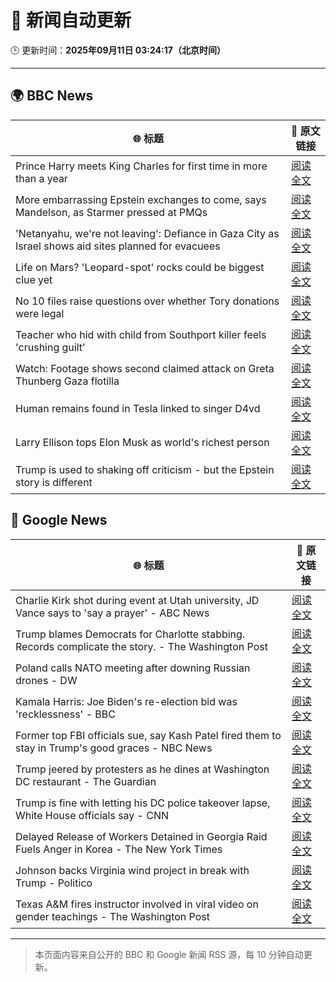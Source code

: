 # 🧠 新闻自动更新

🕒 更新时间：**2025年09月11日 03:24:17（北京时间）**

---

## 🌍 BBC News

| 🌐 标题 | 🔗 原文链接 |
|--------|-------------|
| Prince Harry meets King Charles for first time in more than a year | [阅读全文](https://www.bbc.com/news/articles/cly14jq42djo?at_medium=RSS&at_campaign=rss) |
| More embarrassing Epstein exchanges to come, says Mandelson, as Starmer pressed at PMQs | [阅读全文](https://www.bbc.com/news/articles/c5yevwvvneyo?at_medium=RSS&at_campaign=rss) |
| 'Netanyahu, we're not leaving': Defiance in Gaza City as Israel shows aid sites planned for evacuees | [阅读全文](https://www.bbc.com/news/articles/c0lkz0l4x51o?at_medium=RSS&at_campaign=rss) |
| Life on Mars? 'Leopard-spot' rocks could be biggest clue yet | [阅读全文](https://www.bbc.com/news/articles/cd725pj0g9ro?at_medium=RSS&at_campaign=rss) |
| No 10 files raise questions over whether Tory donations were legal | [阅读全文](https://www.bbc.com/news/articles/cp3qww29146o?at_medium=RSS&at_campaign=rss) |
| Teacher who hid with child from Southport killer feels 'crushing guilt' | [阅读全文](https://www.bbc.com/news/articles/ckg3xnv1lq2o?at_medium=RSS&at_campaign=rss) |
| Watch: Footage shows second claimed attack on Greta Thunberg Gaza flotilla | [阅读全文](https://www.bbc.com/news/videos/cyv64eppj56o?at_medium=RSS&at_campaign=rss) |
| Human remains found in Tesla linked to singer D4vd | [阅读全文](https://www.bbc.com/news/articles/cp98npjkje2o?at_medium=RSS&at_campaign=rss) |
| Larry Ellison tops Elon Musk as world's richest person | [阅读全文](https://www.bbc.com/news/articles/cx2rp992y88o?at_medium=RSS&at_campaign=rss) |
| Trump is used to shaking off criticism - but the Epstein story is different | [阅读全文](https://www.bbc.com/news/articles/cp8j3e5g74no?at_medium=RSS&at_campaign=rss) |

## 📰 Google News

| 🌐 标题 | 🔗 原文链接 |
|--------|-------------|
| Charlie Kirk shot during event at Utah university, JD Vance says to 'say a prayer' - ABC News | [阅读全文](https://news.google.com/rss/articles/CBMimAFBVV95cUxQYnpmVlhqampBc3RQc0VFcFM2amhsTVFUVFRPRVlCTjJrSlVyb3E0UV9pMGczbW5hSWFoTlJiYm5JZ3dCcDRtaHRmb0JHbUtEZWNyRnp0eFpkM3NrWHNUdld5OExlOXlyS0s3eUo5WkYxNklldW40blZIVzlwVkYzQ3ViR1F6QlgzSnpVcnN6UEhlQWJNWmlNd9IBngFBVV95cUxQR3l4dEZhbmZfa3BBa2Q4OHNlZnpHOWpwU2VuOHV2QmlDaTVkRWg3WUJTaXFPdHBzUlhTOVhZaGtqazVtTDlpQjhOQUYyTVMxSW9Xb2lLRXJiZDctc0xOYUFONDRqWXlHb1J5eXY2cm40X0JPMWdEbjFDbW1Oei1IeUF5ZExCT0tpd0RZM1lqZjR5QUYzeHFGSS10Yk9kQQ?oc=5) |
| Trump blames Democrats for Charlotte stabbing. Records complicate the story. - The Washington Post | [阅读全文](https://news.google.com/rss/articles/CBMijgFBVV95cUxPaHNrNVdPbzZSTjI3TTQ4blpnS2FPeTdSX3pGblZSYUZsZGc5WVpJRk5yOElQam43ckdocVd5MkViQmV3d2Jwd1V4Smlrd19xdE1TSk5CUG9iOFhPbHA3VXVKYnNTVG1yYTk3eDBVR0FyQTUyWkV1M2VQR05XVEJmS1hXV1dGY29VTEx1U3Vn?oc=5) |
| Poland calls NATO meeting after downing Russian drones - DW | [阅读全文](https://news.google.com/rss/articles/CBMilAFBVV95cUxNTWR5czBhcGFxVjM3NHUtM0JPcXhQSTRMWmZhZmxYNnJoYTNWU3pyUUpZLVNzWUNKZ1o2eGpCZ19IWTk4Y3dIaE5QSnd4bnFNWVl1QzNHSXhfTFhCVE8wb0dONkZxWHMxRUZYdlZHTFBlZWJKeEJzMXIxSF83ZWJCNjg0Y3R1THEtMkIxX01MbTk2Q2s1?oc=5) |
| Kamala Harris: Joe Biden's re-election bid was 'recklessness' - BBC | [阅读全文](https://news.google.com/rss/articles/CBMiWkFVX3lxTE5SVUJPSWtWdFNnMk0zV3lPYUFhZENsRTQwaXkwcnZ0Mk5nYUFvWkpWY1JNa3AtNUJMaXRreXdRcWVmRU5JUk9ZcmdHUnphS2RXMG5hVnVsem95d9IBX0FVX3lxTE94bDZTcU4xd2F3Y1ZFc2hVczlBc3NIVy1ScmNFNXNKMlVxcy10dDJfTmtBS002am1jQXRlS1p0a2lNRU1xZkdDM19ncThCelNLQlpuc0pBMmRwb0tyR1JJ?oc=5) |
| Former top FBI officials sue, say Kash Patel fired them to stay in Trump's good graces - NBC News | [阅读全文](https://news.google.com/rss/articles/CBMizgFBVV95cUxPNVhON1gxay1iSHByWEFoejhEeDFweFh1cUh4RUQ1b1ZmTUl5OXJNYjh2R2x4SThZTEpPVDV3MzB2aENhN2ZvYzZXMUR4Q1pVNlJjMGo3bzVTOGljUkota3U4cHdaMzBIUEZNNU1YNjVWMnMwV21WNXh6aTNTWUQ5RVFUUWd1ZnhwTXUzbTJUdmZlcmQ5ZEhRLW5VU0RabnJERVFzYzY3a0cwb1c5ZEFzUFl4Y1hnYTBrOWkwQXFyVEotdHhBaHN0QjBSY0d3d9IBVkFVX3lxTE4tZmhIb21UcDExQ204T0xJeS1HQnh1ck9XQ3RxZXFFeHk3ZUZLdThNdEw2ejgxUjQ0RVo4dWJ5N0U3RVlBdWRmUThWTHJHNVdlZTNLb293?oc=5) |
| Trump jeered by protesters as he dines at Washington DC restaurant - The Guardian | [阅读全文](https://news.google.com/rss/articles/CBMikwFBVV95cUxQSXduMW5TV19zNW5yT01BUzI1aTJfU0JBNExXdGcxRG9mY2hPOWtKeU5DR2FPMGZ0QS1hWWNzdnVQRER4NDJibXJic1VLTzJFZDhPcG1ZTHpLMkM5a1BHTVlISkplOGVIV25MQlB0QklTZElGcnRoNFdkMXlGQ3M4UEgtcG5iMm5BNDJhYUdacTBoVFk?oc=5) |
| Trump is fine with letting his DC police takeover lapse, White House officials say - CNN | [阅读全文](https://news.google.com/rss/articles/CBMigAFBVV95cUxQMDFtQUtMSk9uQkV2UFVUbG5rXzhZSnZrZk5FLThDTVNGVld0emVDS0k4d3RlNnQwVEtLY3J4WDdjMUlaX3BONkZtMDRzckFMdlJSNGJucDhOZmFvaFFiYkkzb2t3a0lVb1R5LV9LMndPRWkzZmNZaGZVeHFsOHp6ZQ?oc=5) |
| Delayed Release of Workers Detained in Georgia Raid Fuels Anger in Korea - The New York Times | [阅读全文](https://news.google.com/rss/articles/CBMipgFBVV95cUxNOUMzNUZvRUlqcVFKYThRUTNUeG0wbkRzaDRlZFlhYlBQQ1RlRE4yTWxncUEwYnl2V2k1cW9Va3FtRHh3M2kzc01RWV9iUVBibm1pRndVZ05lUk4xblBKanlGQmFTUnFGNWp2RGNyeE5wLTNTSHhzQ3JLVXhiMFFiVEVBbWZRa1E2OGhSRlZIa1I1NWRVM2NyN0VEWXN0Y0tPSmdPX05R?oc=5) |
| Johnson backs Virginia wind project in break with Trump - Politico | [阅读全文](https://news.google.com/rss/articles/CBMiwwFBVV95cUxQc3p1WHp2OHQ3RUo4TDlzZUtVd0R4TmFMWlBhSnRhTU9IMzVzUUIwVFJJMFk2c0RSeXlWVlQwVVNzdmEwZmR3M3hmdUU2dTl1NFRqQUk0ZHlYLTJzaDJCT2k5eUo4VktLZmh1LUpDUjZMd05ldmRGM280UXpuOGN3b2pzNXFVZzhBNWpKZ0hJblpBMHVXN1NrVVZwU0ZTbUJHaFNsWWVScEZpYjd3VEtIZXRFVmE3cVNfYi1hSWJYSnNrSzQ?oc=5) |
| Texas A&M fires instructor involved in viral video on gender teachings - The Washington Post | [阅读全文](https://news.google.com/rss/articles/CBMif0FVX3lxTE9pWndnTXlleENMTUdCV3lubUR4MWl6bUF0TDhoWmZCbzVRYXpGRjVwb3pxUW1sckE2dkRudkFjREs0ckRfWldVMEd3bnZiaC1Va280bnV2R2FiRVVaeDVhUWo4Y0ZCS2Q5a2FVVS1xZEhRaXkxZ01VbmJXN2lLUUk?oc=5) |

---
> 本页面内容来自公开的 BBC 和 Google 新闻 RSS 源，每 10 分钟自动更新。